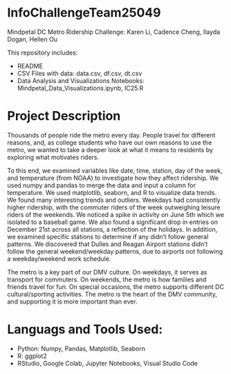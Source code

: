 # InfoChallengeTeam25049
Mindpetal DC Metro Ridership Challenge: Karen Li, Cadence Cheng, Ilayda Dogan, Hellen Ou

This repository includes:
- README
- CSV Files with data: data.csv, df.csv, dt.csv
- Data Analysis and Visualizations Notebooks: Mindpetal_Data_Visualizations.ipynb, IC25.R 

# Project Description
Thousands of people ride the metro every day. People travel for different reasons, and, as college students who have our own reasons to use the metro, we wanted to take a deeper look at what it means to residents by exploring what motivates riders. 

To this end, we examined variables like date, time, station, day of the week, and temperature (from NOAA) to investigate how they affect ridership. We used numpy and pandas to merge the data and input a column for temperature. We used matplotlib, seaborn, and R to visualize data trends. We found many interesting trends and outliers. Weekdays had consistently higher ridership, with the commuter riders of the week outweighing leisure riders of the weekends. We noticed a spike in activity on June 5th which we isolated to a baseball game. We also found a significant drop in entries on December 21st across all stations, a reflection of the holidays. In addition, we examined specific stations to determine if any didn’t follow general patterns. We discovered that Dulles and Reagan Airport stations didn’t follow the general weekend/weekday patterns, due to airports not following a weekday/weekend work schedule. 

The metro is a key part of our DMV culture. On weekdays, it serves as transport for commuters. On weekends, the metro is how families and friends travel for fun. On special occasions, the metro supports different DC cultural/sporting activities. The metro is the heart of the DMV community, and supporting it is more important than ever.

# Languags and Tools Used:
- Python: Numpy, Pandas, Matplotlib, Seaborn
- R: ggplot2
- RStudio, Google Colab, Jupyter Notebooks, Visual Studio Code
